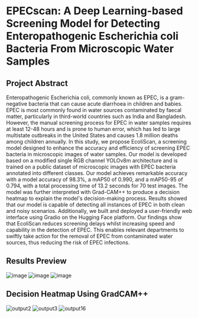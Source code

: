 # EPECscan: A Deep Learning-based Screening Model for Detecting Enteropathogenic Escherichia coli Bacteria From Microscopic Water Samples

## Project Abstract

Enteropathogenic Escherichia coli, commonly known as EPEC, is a gram-negative bacteria that can cause acute diarrhoea in children and babies. EPEC is most commonly found in water sources contaminated by faecal matter, particularly in third-world countries such as India and Bangladesh. However, the manual screening process for EPEC in water samples requires at least 12-48 hours and is prone to human error, which has led to large multistate outbreaks in the United States and causes 1.8 million deaths among children annually. In this study, we propose EcoliScan, a screening model designed to enhance the accuracy and efficiency of screening EPEC bacteria in microscopic images of water samples. Our model is developed based on a modified single RGB channel YOLOv8m architecture and is trained on a public dataset of microscopic images  with EPEC bacteria annotated into different classes. Our model achieves remarkable accuracy with a model accuracy of 98.3%, a mAP50 of 0.990, and a mAP50-95 of 0.794, with a total processing time of 13.2 seconds for 70 test images. The model was further interpreted with Grad-CAM++ to produce a decision heatmap to explain the model's decision-making process. Results showed that our model is capable of detecting all instances of EPEC in both clean and noisy scenarios.
Additionally, we built and deployed a user-friendly web interface using Gradio on the Hugging Face platform. Our findings show that EcoliScan reduces screening delays whilst increasing speed and capability in the detection of EPEC. This enables relevant departments to swiftly take action for the removal of EPEC from contaminated water sources, thus reducing the risk of EPEC infections.

## Results Preview

![image](https://github.com/Ehdunhackme/EcoliScan/assets/75579286/5fdfb80b-149b-454b-b417-a2d73c84283a) ![image](https://github.com/Ehdunhackme/EcoliScan/assets/75579286/bf9c9aa4-c0a0-4274-9031-06c8bdd385f4) ![image](https://github.com/Ehdunhackme/EcoliScan/assets/75579286/5a7f66cd-b9bb-41e7-988d-a20753455c95)


## Decision Heatmap Using GradCAM++

![output2](https://github.com/Ehdunhackme/EcoliScan/assets/75579286/feb230e4-0e05-4242-846e-769582d52473) ![output3](https://github.com/Ehdunhackme/EcoliScan/assets/75579286/b0a6cc6a-c16f-4db7-8984-a058ad5dc6f5) ![output16](https://github.com/Ehdunhackme/EcoliScan/assets/75579286/73184770-00b4-4d57-a46e-765e0fd9b896)





